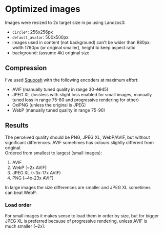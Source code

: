 # Optimized images

Images were resized to 2x target size in px using Lanczos3:

- `circle*`: 256x256px
- `default_avatar`: 500x500px
- images used in content (not background) can't be wider than 880px: width 1760px (or original smaller), height to keep aspect ratio
- background: (assume 4k) original size

## Compression

I've used [Squoosh](https://squoosh.app) with the following encoders at maximum effort:

- AVIF (manually tuned quality in range 30-~~40~~45)
- JPEG XL (lossless with slight loss enabled for small images, manually tuned loss in range 75-80 and progressive rendering for other)
- OxiPNG (unless the original is JPEG)
- WebP (manually tuned quality in range 75-90)

## Results

The perceived quality should be PNG, JPEG XL, WebP/AVIF, but without significant differences. AVIF sometimes has colours slightly different from original.\
Ordered from smallest to largest (small images):

1. AVIF
2. WebP (~2x AVIF)
3. JPEG XL (~3x-17x AVIF)
4. PNG (~4x-23x AVIF)

In large images the size differences are smaller and JPEG XL sometimes can beat WebP.

### Load order

For small images it makes sense to load them in order by size, but for bigger JPEG XL is preferred because of progressive rendering, unless AVIF is much smaller (~2x).
